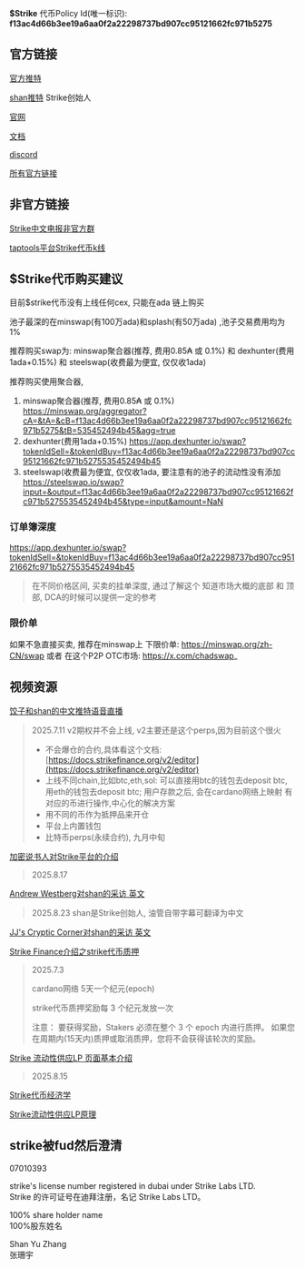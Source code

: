 **$Strike** 代币Policy Id(唯一标识): **f13ac4d66b3ee19a6aa0f2a22298737bd907cc95121662fc971b5275**

## 官方链接

[官方推特](https://x.com/strikecardano)

[shan推特](https://x.com/sz8ng) Strike创始人

[官网](https://app.strikefinance.org/)

[文档](https://docs.strikefinance.org/)

[discord](https://discord.com/invite/SjH4NDeEGq)

[所有官方链接](https://linktr.ee/strikecardano)

## 非官方链接

[Strike中文电报非官方群](https://t.me/Strike_CN)

[taptools平台Strike代币k线](https://www.taptools.io/charts/token/strike)

## $Strike代币购买建议
目前$strike代币没有上线任何cex, 只能在ada 链上购买

池子最深的在minswap(有100万ada)和splash(有50万ada) ,池子交易费用均为1%  

推荐购买swap为: minswap聚合器(推荐, 费用0.85₳ 或 0.1%) 和 dexhunter(费用1ada+0.15%) 和 steelswap(收费最为便宜, 仅仅收1ada)

推荐购买使用聚合器,

1. minswap聚合器(推荐, 费用0.85₳ 或 0.1%)
   https://minswap.org/aggregator?cA=&tA=&cB=f13ac4d66b3ee19a6aa0f2a22298737bd907cc95121662fc971b5275&tB=535452494b45&agg=true
2. dexhunter(费用1ada+0.15%)
   https://app.dexhunter.io/swap?tokenIdSell=&tokenIdBuy=f13ac4d66b3ee19a6aa0f2a22298737bd907cc95121662fc971b5275535452494b45
3. steelswap(收费最为便宜, 仅仅收1ada, 要注意有的池子的流动性没有添加
   https://steelswap.io/swap?input=&output=f13ac4d66b3ee19a6aa0f2a22298737bd907cc95121662fc971b5275535452494b45&type=input&amount=NaN

### 订单簿深度
https://app.dexhunter.io/swap?tokenIdSell=&tokenIdBuy=f13ac4d66b3ee19a6aa0f2a22298737bd907cc95121662fc971b5275535452494b45
> 在不同价格区间, 买卖的挂单深度, 通过了解这个 知道市场大概的底部 和 顶部, DCA的时候可以提供一定的参考

### 限价单
如果不急直接买卖,  推荐在minswap上 下限价单: https://minswap.org/zh-CN/swap
或者 在这个P2P OTC市场: https://x.com/chadswap_

## 视频资源

[饺子和shan的中文推特语音直播](https://youtu.be/rTf9U4mCXoA?si=53wrqTiRjfwTHayv)

> 2025.7.11
> v2期权并不会上线, v2主要还是这个perps,因为目前这个很火
>
> - 不会爆仓的合约,具体看这个文档: [https://docs.strikefinance.org/v2/editor](https://docs.strikefinance.org/v2/editor)
> - 上线不同chain,比如btc,eth,sol: 可以直接用btc的钱包去deposit btc, 用eth的钱包去deposit btc; 用户存款之后, 会在cardano网络上映射 有对应的币进行操作,中心化的解决方案
> - 用不同的币作为抵押品来开仓
> - 平台上内置钱包
> - 比特币perps(永续合约), 九月中旬

[加密说书人对Strike平台的介绍](https://youtu.be/eYTxU_nA80k?si=RPDjJgJnGNNuLod0)

> 2025.8.17

[Andrew Westberg对shan的采访 英文](https://www.youtube.com/watch?v=OKaDJSd8POc&ab_channel=AndrewWestberg)

> 2025.8.23
> shan是Strike创始人, 油管自带字幕可翻译为中文

[JJ's Cryptic Corner对shan的采访 英文](https://www.youtube.com/watch?v=92qQtEP-MJI)

[Strike Finance介绍之strike代币质押](https://youtu.be/ZAfQEu0FL_E?si=RCoTRfoRHfNt-v7o)

> 2025.7.3
>
> cardano网络 5天一个纪元(epoch) 
>
> strike代币质押奖励每 3 个纪元发放一次 
>
> 注意： 要获得奖励，Stakers 必须在整个 3 个 epoch 内进行质押。 如果您在周期内(15天内)质押或取消质押，您将不会获得该轮次的奖励。

[Strike 流动性供应LP 页面基本介绍](https://youtu.be/HyOGOmn99SQ?si=NIpDvirONGyld-jy)

> 2025.8.15

[Strike代币经济学](https://youtu.be/PjWvbUl0484?si=vlCKJuERQDPtilaw)

[Strike流动性供应LP原理](https://youtu.be/lBDmTFaF3Yw?si=OS64q_CLZ4wRZsj1)

## strike被fud然后澄清
07010393  
  
strike's license number registered in dubai under Strike Labs LTD.  
Strike 的许可证号在迪拜注册，名记 Strike Labs LTD。  
  
100% share holder name  
100%股东姓名  
  
Shan Yu Zhang  
张珊宇